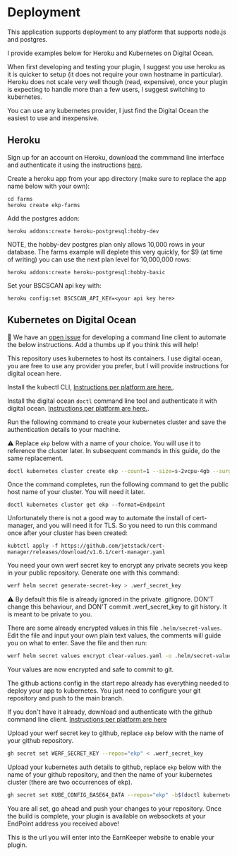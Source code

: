 # Deployment

This application supports deployment to any platform that supports node.js and postgres.

I provide examples below for Heroku and Kubernetes on Digital Ocean.

When first developing and testing your plugin, I suggest you use heroku as it is quicker to setup (it does not require your own hostname in particular). Heroku does not scale very well though (read, expensive), once your plugin is expecting to handle more than a few users, I suggest switching to kubernetes.

You can use any kubernetes provider, I just find the Digital Ocean the easiest to use and inexpensive.

## Heroku

Sign up for an account on Heroku, download the commmand line interface and authenticate it using the instructions [here](https://devcenter.heroku.com/articles/heroku-cli).

Create a heroku app from your app directory (make sure to replace the app name below with your own):

```
cd farms
heroku create ekp-farms
```

Add the postgres addon:

```
heroku addons:create heroku-postgresql:hobby-dev
```

NOTE, the hobby-dev postgres plan only allows 10,000 rows in your database. The farms example will deplete this very quickly, for $9 (at time of writing) you can use the next plan level for 10,000,000 rows:

```
heroku addons:create heroku-postgresql:hobby-basic
```

Set your BSCSCAN api key with:

```
heroku config:set BSCSCAN_API_KEY=<your api key here>
```

## Kubernetes on Digital Ocean

🐛 We have an [open issue](https://github.com/EarnKeeper/ekp/issues/1) for developing a command line client to automate the below instructions. Add a thumbs up if you think this will help!

This repository uses kubernetes to host its containers. I use digital ocean, you are free to use any provider you prefer, but I will provide instructions for digital ocean here.

Install the kubectl CLI, [Instructions per platform are here.](https://kubernetes.io/docs/tasks/tools/).

Install the digital ocean `doctl` command line tool and authenticate it with digital ocean. [Instructions per platform are here.](https://docs.digitalocean.com/reference/doctl/how-to/install/).

Run the following command to create your kubernetes cluster and save the authentication details to your machine.

⚠️ Replace `ekp` below with a name of your choice. You will use it to reference the cluster later. In subsequent commands in this guide, do the same replacement.

```sh
doctl kubernetes cluster create ekp --count=1 --size=s-2vcpu-4gb --surge-upgrade=false --1-clicks=ingress-nginx
```

Once the command completes, run the following command to get the public host name of your cluster. You will need it later.

```
doctl kubernetes cluster get ekp --format=Endpoint
```

Unfortunately there is not a good way to automate the install of cert-manager, and you will need it for TLS. So you need to run this command once after your cluster has been created:

```
kubtctl apply -f https://github.com/jetstack/cert-manager/releases/download/v1.6.1/cert-manager.yaml
```

You need your own werf secret key to encrypt any private secrets you keep in your public repository. Generate one with this command:

```sh
werf helm secret generate-secret-key > .werf_secret_key
```

⚠️ By default this file is already ignored in the private .gitignore. DON'T change this behaviour, and DON'T commit .werf_secret_key to git history. It is meant to be private to you.

There are some already encrypted values in this file `.helm/secret-values`. Edit the file and input your own plain text values, the comments will guide you on what to enter. Save the file and then run:

```sh
werf helm secret values encrypt clear-values.yaml -o .helm/secret-values.yaml
```

Your values are now encrypted and safe to commit to git.

The github actions config in the start repo already has everything needed to deploy your app to kubernetes. You just need to configure your git repository and push to the main branch.

If you don't have it already, download and authenticate with the github command line client. [Instructions per platform are here](https://cli.github.com/manual/)

Upload your werf secret key to github, replace `ekp` below with the name of your github repository.

```sh
gh secret set WERF_SECRET_KEY --repos="ekp" < .werf_secret_key
```

Upload your kubernetes auth details to github, replace `ekp` below with the name of your github repository, and then the name of your kubernetes cluster (there are two occurrences of ekp).

```sh
gh secret set KUBE_CONFIG_BASE64_DATA --repos="ekp" -b$(doctl kubernetes cluster kubeconfig show ekp | base64)
```

You are all set, go ahead and push your changes to your repository. Once the build is complete, your plugin is available on websockets at your EndPoint address you received above!

This is the url you will enter into the EarnKeeper website to enable your plugin.
